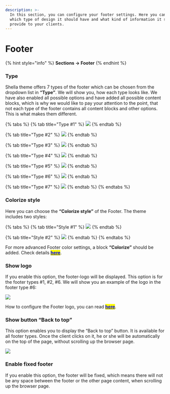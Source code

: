 ```yaml
---
description: >-
  In this section, you can configure your footer settings. Here you can decide
  which type of design it should have and what kind of information it should
  provide to your clients.
---
```


# Footer

{% hint style="info" %}
&#x20;**Sections -> Footer**
{% endhint %}

### Type

&#x20;Shella theme offers 7 types of the footer which can be chosen from the dropdown list in **“Type”**. We will show you, how each type looks like. We have also enabled all possible options and have added all possible content blocks, which is why we would like to pay your attention to the point, that not each type of the footer contains all content blocks and other options. This is what makes them different.

{% tabs %}
{% tab title="Type #1" %}
![](<../.gitbook/assets/Screenshot\_21 (4).png>)
{% endtab %}

{% tab title="Type #2" %}
![](<../.gitbook/assets/Screenshot\_22 (5).png>)
{% endtab %}

{% tab title="Type #3" %}
![](<../.gitbook/assets/Screenshot\_23 (4).png>)
{% endtab %}

{% tab title="Type #4" %}
![](<../.gitbook/assets/Screenshot\_24 (5).png>)
{% endtab %}

{% tab title="Type #5" %}
![](<../.gitbook/assets/Screenshot\_25 (4).png>)
{% endtab %}

{% tab title="Type #6" %}
![](<../.gitbook/assets/Screenshot\_26 (3).png>)
{% endtab %}

{% tab title="Type #7" %}
![](<../.gitbook/assets/Screenshot\_27 (4).png>)
{% endtab %}
{% endtabs %}

### Colorize style

&#x20;Here you can choose the **“Colorize style”** of the Footer. The theme includes two styles:

{% tabs %}
{% tab title="Style #1" %}
![](<../.gitbook/assets/Screenshot\_2 (2).png>)
{% endtab %}

{% tab title="Style #2" %}
![](<../.gitbook/assets/Screenshot\_3 (3).png>)
{% endtab %}
{% endtabs %}

&#x20;For more advanced Footer color settings, a block **“Colorize”** should be added. Check details [<mark style="color:blue;">**here**</mark>](https://mpithemes.gitbook.io/shella-shopify-theme/footer/content-blocks#colorize).

### Show logo

&#x20;If you enable this option, the footer-logo will be displayed. This option is for the footer types #1, #2, #6. We will show you an example of the logo in the footer type #6:&#x20;

![](<../.gitbook/assets/Screenshot\_4 (1).png>)

&#x20;How to configure the Footer logo, you can read [<mark style="color:blue;">**here**</mark>](https://mpithemes.gitbook.io/shella-shopify-theme/theme-settings/logo-and-favicon#footer-logo).

### Show button “Back to top”

&#x20;This option enables you to display the “Back to top” button. It is available for all footer types. Once the client clicks on it, he or she will be automatically on the top of the page, without scrolling up the browser page.&#x20;

![](<../.gitbook/assets/Screenshot\_5 (2).png>)

### Enable fixed footer

&#x20;If you enable this option, the footer will be fixed, which means there will not be any space between the footer or the other page content, when scrolling up the browser page.

